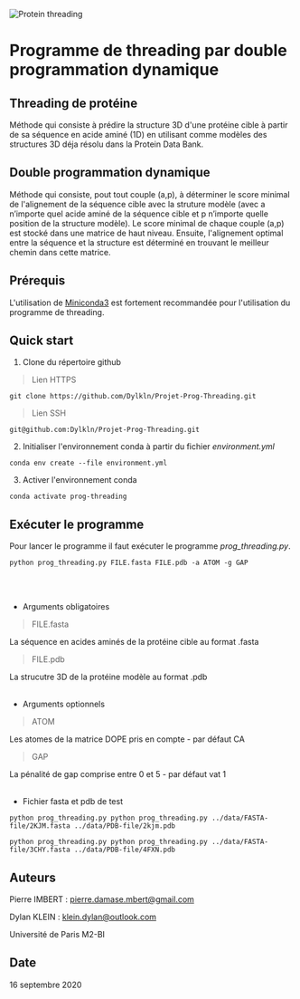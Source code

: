 ![Protein threading](https://upload.wikimedia.org/wikipedia/commons/c/c3/Python-logo-notext.svg)

# Programme de threading par double programmation dynamique

## Threading de protéine

Méthode qui consiste à prédire la structure 3D d'une protéine cible à partir de sa séquence en acide aminé (1D) en utilisant comme modèles des structures 3D déja résolu dans la Protein Data Bank.

## Double programmation dynamique

Méthode qui consiste, pout tout couple (a,p), à déterminer le score minimal de l'alignement de la séquence cible avec la struture modèle (avec a n’importe quel acide aminé de la séquence cible et p n’importe quelle position de la structure modèle). Le score minimal de chaque couple (a,p) est stocké dans une matrice de haut niveau. Ensuite, l'alignement optimal entre la séquence et la structure est déterminé en trouvant le meilleur chemin dans cette matrice.  

## Prérequis

L'utilisation de [Miniconda3](https://docs.conda.io/en/latest/miniconda.html) est fortement recommandée pour l'utilisation du programme de threading.

## Quick start

1. Clone du répertoire github

> Lien HTTPS
```
git clone https://github.com/Dylkln/Projet-Prog-Threading.git
```
> Lien SSH
```
git@github.com:Dylkln/Projet-Prog-Threading.git
```

2. Initialiser l'environnement conda à partir du fichier *environment.yml*

```
conda env create --file environment.yml
```

3. Activer l'environnement conda

```
conda activate prog-threading
```

## Exécuter le programme

Pour lancer le programme il faut exécuter le programme *prog_threading.py*.
```
python prog_threading.py FILE.fasta FILE.pdb -a ATOM -g GAP
```
<br/><br/>

- Arguments obligatoires

> FILE.fasta
  
La séquence en acides aminés de la protéine cible au format .fasta

> FILE.pdb

La strucutre 3D de la protéine modèle au format .pdb
<br/><br/>

- Arguments optionnels

> ATOM

Les atomes de la matrice DOPE pris en compte - par défaut CA

> GAP

La pénalité de gap comprise entre 0 et 5 - par défaut vat 1
<br/><br/>

- Fichier fasta et pdb de test
```
python prog_threading.py python prog_threading.py ../data/FASTA-file/2KJM.fasta ../data/PDB-file/2kjm.pdb

python prog_threading.py python prog_threading.py ../data/FASTA-file/3CHY.fasta ../data/PDB-file/4FXN.pdb
```

## Auteurs

Pierre IMBERT : pierre.damase.mbert@gmail.com

Dylan KLEIN : klein.dylan@outlook.com

Université de Paris M2-BI

## Date

16 septembre 2020
